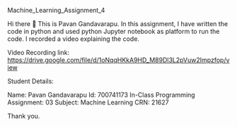 Machine_Learning_Assignment_4

Hi there 👋 This is Pavan Gandavarapu. In this assignment, I have written the code in python and used python Jupyter notebook as platform to run the code. I recorded a video explaining the code.

Video Recording link: https://drive.google.com/file/d/1oNqqHKkA9HD_M89Dl3L2pVuw2Impzfop/view

Student Details:

Name: Pavan Gandavarapu Id: 700741173 In-Class Programming Assignment: 03 Subject: Machine Learning CRN: 21627

Thank you.
